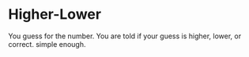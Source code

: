 # Higher-Lower

You guess for the number. You are told if your guess is higher, lower, or correct. simple enough.

